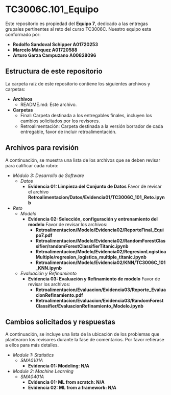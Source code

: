 # TC3006C.101_Equipo

Este repositorio es propiedad del **Equipo 7**, dedicado a las entregas grupales pertinentes al reto del curso TC3006C. Nuestro equipo esta conformado por:

* **Rodolfo Sandoval Schipper A01720253**
* **Marcelo Márquez A01720588**
* **Arturo Garza Campuzano A00828096**

## Estructura de este repositorio

La carpeta raíz de este repositorio contiene los siguientes archivos y carpetas:

- **Archivos**
  - README.md: Este archivo.
- **Carpetas**
  - Final: Carpeta destinada a los entregables finales, incluyen los cambios solicitados por los revisores.
  - Retroalimentación: Carpeta destinada a la versión borrador de cada entregable, favor de incluir retroalimentación.

## Archivos para revisión

A continuación, se muestra una lista de los archivos que se deben revisar para calificar cada rubro:

- *Módulo 3: Desarrollo de Software*
  - *Datos*
    - **Evidencia 01: Limpieza del Conjunto de Datos** Favor de revisar el archivo **Retroalimentacion/Datos/Evidencia01/TC3006C_101_Reto.ipynb**
- *Reto*
  - *Modelo*
    - **Evidencia 02: Selección, configuración y entrenamiento del modelo** Favor de revisar los archivos:
       - **Retroalimentacion/Modelo/Evidencia02/ReporteFinal_Equipo7.pdf**
       - **Retroalimentacion/Modelo/Evidencia02/RandomForestClassifier/randomForestClassifierTitanic.ipynb**
       - **Retroalimentacion/Modelo/Evidencia02/RegresionLogisticaMultiple/regresion_logistica_multiple_titanic.ipynb**
       - **Retroalimentacion/Modelo/Evidencia02/KNN/TC3006C_101_KNN.ipynb**
  - *Evaluación y Refinamiento*
    - **Evidencia 03: Evaluación y Refinamiento de modelo** Favor de revisar los archivos:
       - **Retroalimentacion/Evaluacion/Evidencia03/Reporte_EvaluacionRefinamiento.pdf**
       - **Retroalimentacion/Evaluacion/Evidencia03/RandomForestClassifier/EvaluacionRefinamiento_Modelo.ipynb**

## Cambios solicitados y respuestas

A continuación, se incluye una lista de la ubicación de los problemas que plantearon los revisores durante la fase de comentarios. Por favor refiérase a ellos para más detalles.

- *Module 1: Statistics*
  - *SMA0101A*
    - **Evidencia 01: Modeling: N/A**
- *Module 2: Machine Learning*
  - *SMA0401A*
    - **Evidencia 01: ML from scratch: N/A**
    - **Evidencia 02: ML from a framework: N/A**

